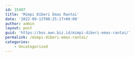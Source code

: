 ```yaml
---
id: 15407
title: 'Mimpi Diberi Emas Rantai'
date: '2022-09-13T00:25:17+00:00'
author: admin
layout: post
guid: 'https://bos.awn.biz.id/mimpi-diberi-emas-rantai/'
permalink: /mimpi-diberi-emas-rantai/
categories:
    - Uncategorized
---
```


